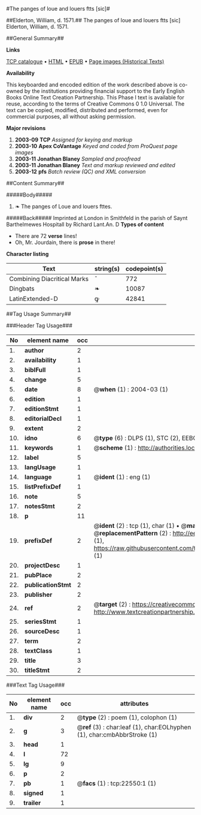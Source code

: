 #The panges of loue and louers ftts [sic]#

##Elderton, William, d. 1571.##
The panges of loue and louers ftts [sic]
Elderton, William, d. 1571.

##General Summary##

**Links**

[TCP catalogue](http://www.ota.ox.ac.uk/tcp/)  • 
[HTML](http://tei.it.ox.ac.uk/tcp/Texts-HTML/free/A21/A21210.html)  • 
[EPUB](http://tei.it.ox.ac.uk/tcp/Texts-EPUB/free/A21/A21210.epub) • 
[Page images (Historical Texts)](https://data.historicaltexts.jisc.ac.uk/view?pubId=eebo-39960741e&pageId=eebo-39960741e-22550-1)

**Availability**

This keyboarded and encoded edition of the
	       work described above is co-owned by the institutions
	       providing financial support to the Early English Books
	       Online Text Creation Partnership. This Phase I text is
	       available for reuse, according to the terms of Creative
	       Commons 0 1.0 Universal. The text can be copied,
	       modified, distributed and performed, even for
	       commercial purposes, all without asking permission.

**Major revisions**

1. __2003-09__ __TCP__ *Assigned for keying and markup*
1. __2003-10__ __Apex CoVantage__ *Keyed and coded from ProQuest page images*
1. __2003-11__ __Jonathan Blaney__ *Sampled and proofread*
1. __2003-11__ __Jonathan Blaney__ *Text and markup reviewed and edited*
1. __2003-12__ __pfs__ *Batch review (QC) and XML conversion*

##Content Summary##

#####Body#####

1. ❧ The panges of Loue and louers fttes.

#####Back#####
Imprinted at London in Smithfeld in the parish of Saynt Barthelmewes Hospitall by Richard Lant.An. D
**Types of content**

  * There are 72 **verse** lines!
  * Oh, Mr. Jourdain, there is **prose** in there!

**Character listing**


|Text|string(s)|codepoint(s)|
|---|---|---|
|Combining             Diacritical Marks|̄|772|
|Dingbats|❧|10087|
|LatinExtended-D|ꝙ|42841|

##Tag Usage Summary##

###Header Tag Usage###

|No|element name|occ|attributes|
|---|---|---|---|
|1.|__author__|2||
|2.|__availability__|1||
|3.|__biblFull__|1||
|4.|__change__|5||
|5.|__date__|8| @__when__ (1) : 2004-03 (1)|
|6.|__edition__|1||
|7.|__editionStmt__|1||
|8.|__editorialDecl__|1||
|9.|__extent__|2||
|10.|__idno__|6| @__type__ (6) : DLPS (1), STC (2), EEBO-CITATION (1), OCLC (1), VID (1)|
|11.|__keywords__|1| @__scheme__ (1) : http://authorities.loc.gov/ (1)|
|12.|__label__|5||
|13.|__langUsage__|1||
|14.|__language__|1| @__ident__ (1) : eng (1)|
|15.|__listPrefixDef__|1||
|16.|__note__|5||
|17.|__notesStmt__|2||
|18.|__p__|11||
|19.|__prefixDef__|2| @__ident__ (2) : tcp (1), char (1)  •  @__matchPattern__ (2) : ([0-9\-]+):([0-9IVX]+) (1), (.+) (1)  •  @__replacementPattern__ (2) : http://eebo.chadwyck.com/downloadtiff?vid=$1&page=$2 (1), https://raw.githubusercontent.com/textcreationpartnership/Texts/master/tcpchars.xml#$1 (1)|
|20.|__projectDesc__|1||
|21.|__pubPlace__|2||
|22.|__publicationStmt__|2||
|23.|__publisher__|2||
|24.|__ref__|2| @__target__ (2) : https://creativecommons.org/publicdomain/zero/1.0/ (1), http://www.textcreationpartnership.org/docs/. (1)|
|25.|__seriesStmt__|1||
|26.|__sourceDesc__|1||
|27.|__term__|2||
|28.|__textClass__|1||
|29.|__title__|3||
|30.|__titleStmt__|2||


###Text Tag Usage###

|No|element name|occ|attributes|
|---|---|---|---|
|1.|__div__|2| @__type__ (2) : poem (1), colophon (1)|
|2.|__g__|3| @__ref__ (3) : char:leaf (1), char:EOLhyphen (1), char:cmbAbbrStroke (1)|
|3.|__head__|1||
|4.|__l__|72||
|5.|__lg__|9||
|6.|__p__|2||
|7.|__pb__|1| @__facs__ (1) : tcp:22550:1 (1)|
|8.|__signed__|1||
|9.|__trailer__|1||
